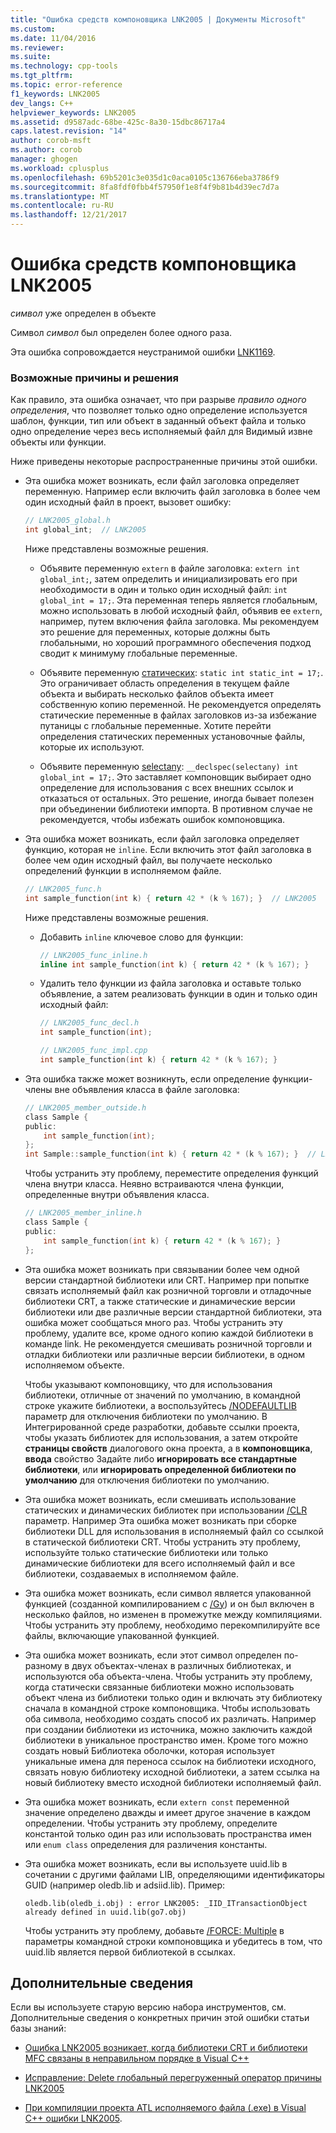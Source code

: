 ```yaml
---
title: "Ошибка средств компоновщика LNK2005 | Документы Microsoft"
ms.custom: 
ms.date: 11/04/2016
ms.reviewer: 
ms.suite: 
ms.technology: cpp-tools
ms.tgt_pltfrm: 
ms.topic: error-reference
f1_keywords: LNK2005
dev_langs: C++
helpviewer_keywords: LNK2005
ms.assetid: d9587adc-68be-425c-8a30-15dbc86717a4
caps.latest.revision: "14"
author: corob-msft
ms.author: corob
manager: ghogen
ms.workload: cplusplus
ms.openlocfilehash: 69b5201c3e035d1c0aca0105c136766eba3786f9
ms.sourcegitcommit: 8fa8fdf0fbb4f57950f1e8f4f9b81b4d39ec7d7a
ms.translationtype: MT
ms.contentlocale: ru-RU
ms.lasthandoff: 12/21/2017
---
```

# <a name="linker-tools-error-lnk2005"></a>Ошибка средств компоновщика LNK2005
*символ* уже определен в объекте  
  
Символ *символ* был определен более одного раза.   
  
Эта ошибка сопровождается неустранимой ошибки [LNK1169](../../error-messages/tool-errors/linker-tools-error-lnk1169.md).  
  
### <a name="possible-causes-and-solutions"></a>Возможные причины и решения  
  
Как правило, эта ошибка означает, что при разрыве *правило одного определения*, что позволяет только одно определение используется шаблон, функции, тип или объект в заданный объект файла и только одно определение через весь исполняемый файл для Видимый извне объекты или функции.  
  
Ниже приведены некоторые распространенные причины этой ошибки.  
  
-   Эта ошибка может возникать, если файл заголовка определяет переменную. Например если включить файл заголовка в более чем один исходный файл в проект, вызовет ошибку:  
  
    ```h  
    // LNK2005_global.h  
    int global_int;  // LNK2005
    ```  
  
    Ниже представлены возможные решения.  
  
    -   Объявите переменную `extern` в файле заголовка: `extern int global_int;`, затем определить и инициализировать его при необходимости в один и только один исходный файл: `int global_int = 17;`. Эта переменная теперь является глобальным, можно использовать в любой исходный файл, объявив ее `extern`, например, путем включения файла заголовка. Мы рекомендуем это решение для переменных, которые должны быть глобальными, но хороший программного обеспечения подход сводит к минимуму глобальные переменные.  
    
    -   Объявите переменную [статических](../../cpp/storage-classes-cpp.md#static): `static int static_int = 17;`. Это ограничивает область определения в текущем файле объекта и выбирать несколько файлов объекта имеет собственную копию переменной. Не рекомендуется определять статические переменные в файлах заголовков из-за избежание путаницы с глобальные переменные. Хотите перейти определения статических переменных установочные файлы, которые их используют.  
  
    -   Объявите переменную [selectany](../../cpp/selectany.md): `__declspec(selectany) int global_int = 17;`. Это заставляет компоновщик выбирает одно определение для использования с всех внешних ссылок и отказаться от остальных. Это решение, иногда бывает полезен при объединении библиотеки импорта. В противном случае не рекомендуется, чтобы избежать ошибок компоновщика.  
  
-   Эта ошибка может возникать, если файл заголовка определяет функцию, которая не `inline`. Если включить этот файл заголовка в более чем один исходный файл, вы получаете несколько определений функции в исполняемом файле.  
    
    ```h  
    // LNK2005_func.h  
    int sample_function(int k) { return 42 * (k % 167); }  // LNK2005
    ```  
  
    Ниже представлены возможные решения.  
  
    -   Добавить `inline` ключевое слово для функции: 

        ```h  
        // LNK2005_func_inline.h  
        inline int sample_function(int k) { return 42 * (k % 167); }  
        ```  
  
    -   Удалить тело функции из файла заголовка и оставьте только объявление, а затем реализовать функции в один и только один исходный файл:  
  
        ```h  
        // LNK2005_func_decl.h  
        int sample_function(int);  
        ```  
  
        ```cpp  
        // LNK2005_func_impl.cpp  
        int sample_function(int k) { return 42 * (k % 167); }  
        ```  
-   Эта ошибка также может возникнуть, если определение функции-члены вне объявления класса в файле заголовка:  
  
    ```h  
    // LNK2005_member_outside.h  
    class Sample {
    public:
        int sample_function(int);  
    };
    int Sample::sample_function(int k) { return 42 * (k % 167); }  // LNK2005
    ```  
  
    Чтобы устранить эту проблему, переместите определения функций члена внутри класса. Неявно встраиваются члена функции, определенные внутри объявления класса.  
  
    ```h  
    // LNK2005_member_inline.h  
    class Sample {
    public:
        int sample_function(int k) { return 42 * (k % 167); }  
    };
    ```  
  
-   Эта ошибка может возникать при связывании более чем одной версии стандартной библиотеки или CRT. Например при попытке связать исполняемый файл как розничной торговли и отладочные библиотеки CRT, а также статические и динамические версии библиотеки или две различные версии стандартной библиотеки, эта ошибка может сообщаться много раз. Чтобы устранить эту проблему, удалите все, кроме одного копию каждой библиотеки в команде link. Не рекомендуется смешивать розничной торговли и отладки библиотеки или различные версии библиотеки, в одном исполняемом объекте.  
  
    Чтобы указывают компоновщику, что для использования библиотеки, отличные от значений по умолчанию, в командной строке укажите библиотеки, а воспользуйтесь [/NODEFAULTLIB](../../build/reference/nodefaultlib-ignore-libraries.md) параметр для отключения библиотеки по умолчанию. В Интегрированной среде разработки, добавьте ссылки проекта, чтобы указать библиотек для использования, а затем откройте **страницы свойств** диалогового окна проекта, а в **компоновщика**, **ввода** свойство Задайте либо **игнорировать все стандартные библиотеки**, или **игнорировать определенной библиотеки по умолчанию** для отключения библиотеки по умолчанию.   
  
-   Эта ошибка может возникать, если смешивать использование статических и динамических библиотек при использовании [/CLR](../../build/reference/clr-common-language-runtime-compilation.md) параметр. Например Эта ошибка может возникать при сборке библиотеки DLL для использования в исполняемый файл со ссылкой в статической библиотеки CRT. Чтобы устранить эту проблему, используйте только статические библиотеки или только динамические библиотеки для всего исполняемый файл и все библиотеки, создаваемых в исполняемом файле.  
  
-   Эта ошибка может возникать, если символ является упакованной функцией (созданной компилированием с [/Gy](../../build/reference/gy-enable-function-level-linking.md)) и он был включен в несколько файлов, но изменен в промежутке между компиляциями. Чтобы устранить эту проблему, необходимо перекомпилируйте все файлы, включающие упакованной функцией.  
  
-   Эта ошибка может возникать, если этот символ определен по-разному в двух объектах-членах в различных библиотеках, и используются оба объекта-члена. Чтобы устранить эту проблему, когда статически связанные библиотеки можно использовать объект члена из библиотеки только один и включать эту библиотеку сначала в командной строке компоновщика. Чтобы использовать оба символа, необходимо создать способ их различать. Например при создании библиотеки из источника, можно заключить каждой библиотеки в уникальное пространство имен. Кроме того можно создать новый Библиотека оболочки, которая использует уникальные имена для переноса ссылок на библиотеки исходного, связать новую библиотеку исходной библиотеки, а затем ссылка на новый библиотеку вместо исходной библиотеки исполняемый файл.  
  
-   Эта ошибка может возникать, если `extern const` переменной значение определено дважды и имеет другое значение в каждом определении. Чтобы устранить эту проблему, определите константой только один раз или использовать пространства имен или `enum class` определения для различения константы.  
  
-   Эта ошибка может возникать, если вы используете uuid.lib в сочетании с другими файлами LIB, определяющими идентификаторы GUID (например oledb.lib и adsiid.lib). Пример:  
  
    ```Output  
    oledb.lib(oledb_i.obj) : error LNK2005: _IID_ITransactionObject  
    already defined in uuid.lib(go7.obj)  
    ```  
  
     Чтобы устранить эту проблему, добавьте [/FORCE: Multiple](../../build/reference/force-force-file-output.md) в параметры командной строки компоновщика и убедитесь в том, что uuid.lib является первой библиотекой в ссылках.
  
## <a name="additional-information"></a>Дополнительные сведения  
  
Если вы используете старую версию набора инструментов, см. Дополнительные сведения о конкретных причин этой ошибки статьи базы знаний:  
  
-   [Ошибка LNK2005 возникает, когда библиотеки CRT и библиотеки MFC связаны в неправильном порядке в Visual C++](https://support.microsoft.com/kb/148652)  
  
-   [Исправление: Delete глобальный перегруженный оператор причины LNK2005](https://support.microsoft.com/kb/140440)  
  
-   [При компиляции проекта ATL исполняемого файла (.exe) в Visual C++ ошибки LNK2005](https://support.microsoft.com/kb/184235).  
  
